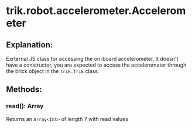 trik.robot.accelerometer.Accelerometer
======================================

Explanation:
------------

Exrternal JS class for accessing the on-board accelerometer. It doesn't have a constructor, you are expected to access the accelerometer through the brick object in the `trik.Trik` class.

Methods:
-------
### read(): Array<Int>
Returns an `Array<Int>` of length 7 with read values  
